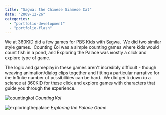 ```yaml
---
title: "Sagwa: the Chinese Siamese Cat"
date: "2009-12-26"
categories:
  - "portfolio-development"
  - "portfolio-flash"
---
```


We at 360KID did a few games for PBS Kids with Sagwa.  We did two similar style games.  Counting Koi was a simple counting games where kids would count fish in a pond, and Exploring the Palace was mostly a click and explore type of game.

The logic and gameplay in these games aren't incredibly difficult - though weaving animation/dialog clips together and fitting a particular narrative for the infinite number of possibilities can be hard.  We did get it down to a science at 360KID for these click and explore games with characters that guide you through the experience.

![countingkoi](https://d2ypg8o05lff0b.cloudfront.net/wp-content/uploads/2011/12/countingkoi.jpg)
*Counting Koi*

![exploringthepalace](https://d2ypg8o05lff0b.cloudfront.net/wp-content/uploads/2011/12/exploringthepalace.jpg)
*Exploring the Palace Game*
